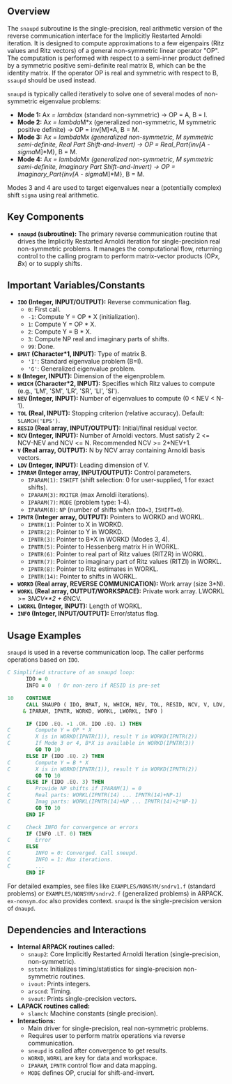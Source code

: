 ## Overview
The `snaupd` subroutine is the single-precision, real arithmetic version of the reverse communication interface for the Implicitly Restarted Arnoldi iteration. It is designed to compute approximations to a few eigenpairs (Ritz values and Ritz vectors) of a general non-symmetric linear operator "OP". The computation is performed with respect to a semi-inner product defined by a symmetric positive semi-definite real matrix B, which can be the identity matrix. If the operator OP is real and symmetric with respect to B, `ssaupd` should be used instead.

`snaupd` is typically called iteratively to solve one of several modes of non-symmetric eigenvalue problems:
- **Mode 1:** A*x = lambda*x (standard non-symmetric) -> OP = A, B = I.
- **Mode 2:** A*x = lambda*M*x (generalized non-symmetric, M symmetric positive definite) -> OP = inv[M]*A, B = M.
- **Mode 3:** A*x = lambda*M*x (generalized non-symmetric, M symmetric semi-definite, Real Part Shift-and-Invert) -> OP = Real_Part{inv[A - sigma*M]*M}, B = M.
- **Mode 4:** A*x = lambda*M*x (generalized non-symmetric, M symmetric semi-definite, Imaginary Part Shift-and-Invert) -> OP = Imaginary_Part{inv[A - sigma*M]*M}, B = M.

Modes 3 and 4 are used to target eigenvalues near a (potentially complex) shift `sigma` using real arithmetic.

## Key Components
- **`snaupd` (subroutine):** The primary reverse communication routine that drives the Implicitly Restarted Arnoldi iteration for single-precision real non-symmetric problems. It manages the computational flow, returning control to the calling program to perform matrix-vector products (OP*x, B*x) or to supply shifts.

## Important Variables/Constants
- **`IDO` (Integer, INPUT/OUTPUT):** Reverse communication flag.
    - `0`: First call.
    - `-1`: Compute Y = OP * X (initialization).
    - `1`: Compute Y = OP * X.
    - `2`: Compute Y = B * X.
    - `3`: Compute NP real and imaginary parts of shifts.
    - `99`: Done.
- **`BMAT` (Character*1, INPUT):** Type of matrix B.
    - `'I'`: Standard eigenvalue problem (B=I).
    - `'G'`: Generalized eigenvalue problem.
- **`N` (Integer, INPUT):** Dimension of the eigenproblem.
- **`WHICH` (Character*2, INPUT):** Specifies which Ritz values to compute (e.g., 'LM', 'SM', 'LR', 'SR', 'LI', 'SI').
- **`NEV` (Integer, INPUT):** Number of eigenvalues to compute (0 < NEV < N-1).
- **`TOL` (Real, INPUT):** Stopping criterion (relative accuracy). Default: `SLAMCH('EPS')`.
- **`RESID` (Real array, INPUT/OUTPUT):** Initial/final residual vector.
- **`NCV` (Integer, INPUT):** Number of Arnoldi vectors. Must satisfy 2 <= NCV-NEV and NCV <= N. Recommended NCV >= 2*NEV+1.
- **`V` (Real array, OUTPUT):** N by NCV array containing Arnoldi basis vectors.
- **`LDV` (Integer, INPUT):** Leading dimension of V.
- **`IPARAM` (Integer array, INPUT/OUTPUT):** Control parameters.
    - `IPARAM(1)`: `ISHIFT` (shift selection: 0 for user-supplied, 1 for exact shifts).
    - `IPARAM(3)`: `MXITER` (max Arnoldi iterations).
    - `IPARAM(7)`: `MODE` (problem type: 1-4).
    - `IPARAM(8)`: `NP` (number of shifts when `IDO=3`, `ISHIFT=0`).
- **`IPNTR` (Integer array, OUTPUT):** Pointers to WORKD and WORKL.
    - `IPNTR(1)`: Pointer to X in WORKD.
    - `IPNTR(2)`: Pointer to Y in WORKD.
    - `IPNTR(3)`: Pointer to B*X in WORKD (Modes 3, 4).
    - `IPNTR(5)`: Pointer to Hessenberg matrix H in WORKL.
    - `IPNTR(6)`: Pointer to real part of Ritz values (RITZR) in WORKL.
    - `IPNTR(7)`: Pointer to imaginary part of Ritz values (RITZI) in WORKL.
    - `IPNTR(8)`: Pointer to Ritz estimates in WORKL.
    - `IPNTR(14)`: Pointer to shifts in WORKL.
- **`WORKD` (Real array, REVERSE COMMUNICATION):** Work array (size 3*N).
- **`WORKL` (Real array, OUTPUT/WORKSPACE):** Private work array. LWORKL >= 3*NCV**2 + 6*NCV.
- **`LWORKL` (Integer, INPUT):** Length of WORKL.
- **`INFO` (Integer, INPUT/OUTPUT):** Error/status flag.

## Usage Examples
`snaupd` is used in a reverse communication loop. The caller performs operations based on `IDO`.

```fortran
C Simplified structure of an snaupd loop:
      IDO = 0
      INFO = 0  ! Or non-zero if RESID is pre-set

10    CONTINUE
      CALL SNAUPD ( IDO, BMAT, N, WHICH, NEV, TOL, RESID, NCV, V, LDV,
     & IPARAM, IPNTR, WORKD, WORKL, LWORKL, INFO )

      IF (IDO .EQ. -1 .OR. IDO .EQ. 1) THEN
C        Compute Y = OP * X
C        X is in WORKD(IPNTR(1)), result Y in WORKD(IPNTR(2))
C        If Mode 3 or 4, B*X is available in WORKD(IPNTR(3))
         GO TO 10
      ELSE IF (IDO .EQ. 2) THEN
C        Compute Y = B * X
C        X is in WORKD(IPNTR(1)), result Y in WORKD(IPNTR(2))
         GO TO 10
      ELSE IF (IDO .EQ. 3) THEN
C        Provide NP shifts if IPARAM(1) = 0
C        Real parts: WORKL(IPNTR(14) ... IPNTR(14)+NP-1)
C        Imag parts: WORKL(IPNTR(14)+NP ... IPNTR(14)+2*NP-1)
         GO TO 10
      END IF

C     Check INFO for convergence or errors
      IF (INFO .LT. 0) THEN
C        Error
      ELSE
C        INFO = 0: Converged. Call sneupd.
C        INFO = 1: Max iterations.
C        ...
      END IF
```
For detailed examples, see files like `EXAMPLES/NONSYM/sndrv1.f` (standard problems) or `EXAMPLES/NONSYM/sndrv2.f` (generalized problems) in ARPACK. `ex-nonsym.doc` also provides context. `snaupd` is the single-precision version of `dnaupd`.

## Dependencies and Interactions
- **Internal ARPACK routines called:**
    - `snaup2`: Core Implicitly Restarted Arnoldi Iteration (single-precision, non-symmetric).
    - `sstatn`: Initializes timing/statistics for single-precision non-symmetric routines.
    - `ivout`: Prints integers.
    - `arscnd`: Timing.
    - `svout`: Prints single-precision vectors.
- **LAPACK routines called:**
    - `slamch`: Machine constants (single precision).
- **Interactions:**
    - Main driver for single-precision, real non-symmetric problems.
    - Requires user to perform matrix operations via reverse communication.
    - `sneupd` is called after convergence to get results.
    - `WORKD`, `WORKL` are key for data and workspace.
    - `IPARAM`, `IPNTR` control flow and data mapping.
    - `MODE` defines OP, crucial for shift-and-invert.
```
